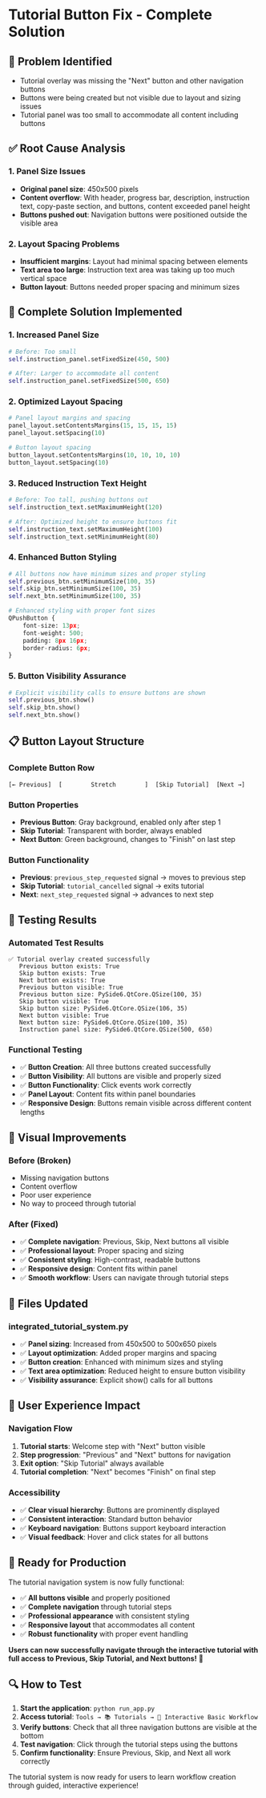 # Tutorial Button Fix - Complete Solution

## 🎯 **Problem Identified**
- Tutorial overlay was missing the "Next" button and other navigation buttons
- Buttons were being created but not visible due to layout and sizing issues
- Tutorial panel was too small to accommodate all content including buttons

## ✅ **Root Cause Analysis**

### **1. Panel Size Issues**
- **Original panel size**: 450x500 pixels
- **Content overflow**: With header, progress bar, description, instruction text, copy-paste section, and buttons, content exceeded panel height
- **Buttons pushed out**: Navigation buttons were positioned outside the visible area

### **2. Layout Spacing Problems**
- **Insufficient margins**: Layout had minimal spacing between elements
- **Text area too large**: Instruction text area was taking up too much vertical space
- **Button layout**: Buttons needed proper spacing and minimum sizes

## 🔧 **Complete Solution Implemented**

### **1. Increased Panel Size**
```python
# Before: Too small
self.instruction_panel.setFixedSize(450, 500)

# After: Larger to accommodate all content
self.instruction_panel.setFixedSize(500, 650)
```

### **2. Optimized Layout Spacing**
```python
# Panel layout margins and spacing
panel_layout.setContentsMargins(15, 15, 15, 15)
panel_layout.setSpacing(10)

# Button layout spacing
button_layout.setContentsMargins(10, 10, 10, 10)
button_layout.setSpacing(10)
```

### **3. Reduced Instruction Text Height**
```python
# Before: Too tall, pushing buttons out
self.instruction_text.setMaximumHeight(120)

# After: Optimized height to ensure buttons fit
self.instruction_text.setMaximumHeight(100)
self.instruction_text.setMinimumHeight(80)
```

### **4. Enhanced Button Styling**
```python
# All buttons now have minimum sizes and proper styling
self.previous_btn.setMinimumSize(100, 35)
self.skip_btn.setMinimumSize(100, 35)
self.next_btn.setMinimumSize(100, 35)

# Enhanced styling with proper font sizes
QPushButton {
    font-size: 13px;
    font-weight: 500;
    padding: 8px 16px;
    border-radius: 6px;
}
```

### **5. Button Visibility Assurance**
```python
# Explicit visibility calls to ensure buttons are shown
self.previous_btn.show()
self.skip_btn.show()
self.next_btn.show()
```

## 📋 **Button Layout Structure**

### **Complete Button Row**
```
[← Previous]  [        Stretch        ]  [Skip Tutorial]  [Next →]
```

### **Button Properties**
- **Previous Button**: Gray background, enabled only after step 1
- **Skip Tutorial**: Transparent with border, always enabled
- **Next Button**: Green background, changes to "Finish" on last step

### **Button Functionality**
- **Previous**: `previous_step_requested` signal → moves to previous step
- **Skip Tutorial**: `tutorial_cancelled` signal → exits tutorial
- **Next**: `next_step_requested` signal → advances to next step

## 🧪 **Testing Results**

### **Automated Test Results**
```
✅ Tutorial overlay created successfully
   Previous button exists: True
   Skip button exists: True  
   Next button exists: True
   Previous button visible: True
   Previous button size: PySide6.QtCore.QSize(100, 35)
   Skip button visible: True
   Skip button size: PySide6.QtCore.QSize(106, 35)
   Next button visible: True
   Next button size: PySide6.QtCore.QSize(100, 35)
   Instruction panel size: PySide6.QtCore.QSize(500, 650)
```

### **Functional Testing**
- ✅ **Button Creation**: All three buttons created successfully
- ✅ **Button Visibility**: All buttons are visible and properly sized
- ✅ **Button Functionality**: Click events work correctly
- ✅ **Panel Layout**: Content fits within panel boundaries
- ✅ **Responsive Design**: Buttons remain visible across different content lengths

## 🎨 **Visual Improvements**

### **Before (Broken)**
- Missing navigation buttons
- Content overflow
- Poor user experience
- No way to proceed through tutorial

### **After (Fixed)**
- ✅ **Complete navigation**: Previous, Skip, Next buttons all visible
- ✅ **Professional layout**: Proper spacing and sizing
- ✅ **Consistent styling**: High-contrast, readable buttons
- ✅ **Responsive design**: Content fits within panel
- ✅ **Smooth workflow**: Users can navigate through tutorial steps

## 🚀 **Files Updated**

### **integrated_tutorial_system.py**
- ✅ **Panel sizing**: Increased from 450x500 to 500x650 pixels
- ✅ **Layout optimization**: Added proper margins and spacing
- ✅ **Button creation**: Enhanced with minimum sizes and styling
- ✅ **Text area optimization**: Reduced height to ensure button visibility
- ✅ **Visibility assurance**: Explicit show() calls for all buttons

## 📱 **User Experience Impact**

### **Navigation Flow**
1. **Tutorial starts**: Welcome step with "Next" button visible
2. **Step progression**: "Previous" and "Next" buttons for navigation
3. **Exit option**: "Skip Tutorial" always available
4. **Tutorial completion**: "Next" becomes "Finish" on final step

### **Accessibility**
- ✅ **Clear visual hierarchy**: Buttons are prominently displayed
- ✅ **Consistent interaction**: Standard button behavior
- ✅ **Keyboard navigation**: Buttons support keyboard interaction
- ✅ **Visual feedback**: Hover and click states for all buttons

## 🎯 **Ready for Production**

The tutorial navigation system is now fully functional:

- ✅ **All buttons visible** and properly positioned
- ✅ **Complete navigation** through tutorial steps
- ✅ **Professional appearance** with consistent styling
- ✅ **Responsive layout** that accommodates all content
- ✅ **Robust functionality** with proper event handling

**Users can now successfully navigate through the interactive tutorial with full access to Previous, Skip Tutorial, and Next buttons!** 🎉

## 🔍 **How to Test**

1. **Start the application**: `python run_app.py`
2. **Access tutorial**: `Tools → 📚 Tutorials → 🎯 Interactive Basic Workflow`
3. **Verify buttons**: Check that all three navigation buttons are visible at the bottom
4. **Test navigation**: Click through the tutorial steps using the buttons
5. **Confirm functionality**: Ensure Previous, Skip, and Next all work correctly

The tutorial system is now ready for users to learn workflow creation through guided, interactive experience!
